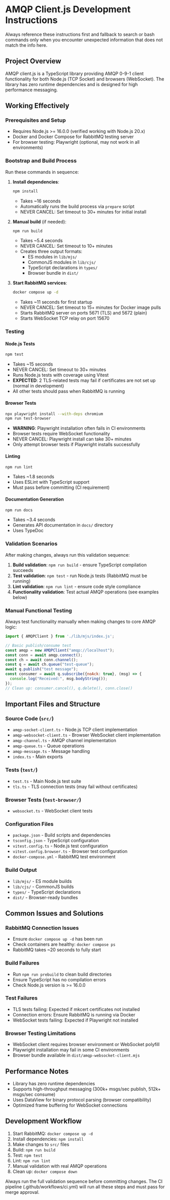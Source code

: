 # AMQP Client.js Development Instructions

Always reference these instructions first and fallback to search or bash commands only when you encounter unexpected information that does not match the info here.

## Project Overview
AMQP client.js is a TypeScript library providing AMQP 0-9-1 client functionality for both Node.js (TCP Socket) and browsers (WebSocket). The library has zero runtime dependencies and is designed for high performance messaging.

## Working Effectively

### Prerequisites and Setup
- Requires Node.js >= 16.0.0 (verified working with Node.js 20.x)
- Docker and Docker Compose for RabbitMQ testing server
- For browser testing: Playwright (optional, may not work in all environments)

### Bootstrap and Build Process
Run these commands in sequence:

1. **Install dependencies**:
   ```bash
   npm install
   ```
   - Takes ~16 seconds
   - Automatically runs the build process via `prepare` script
   - NEVER CANCEL: Set timeout to 30+ minutes for initial install

2. **Manual build** (if needed):
   ```bash
   npm run build
   ```
   - Takes ~5.4 seconds 
   - NEVER CANCEL: Set timeout to 10+ minutes
   - Creates three output formats:
     - ES modules in `lib/mjs/`
     - CommonJS modules in `lib/cjs/`
     - TypeScript declarations in `types/`
     - Browser bundle in `dist/`

3. **Start RabbitMQ services**:
   ```bash
   docker compose up -d
   ```
   - Takes ~11 seconds for first startup
   - NEVER CANCEL: Set timeout to 15+ minutes for Docker image pulls
   - Starts RabbitMQ server on ports 5671 (TLS) and 5672 (plain)
   - Starts WebSocket TCP relay on port 15670

### Testing

#### Node.js Tests
```bash
npm test
```
- Takes ~15 seconds
- NEVER CANCEL: Set timeout to 30+ minutes
- Runs Node.js tests with coverage using Vitest
- **EXPECTED**: 2 TLS-related tests may fail if certificates are not set up (normal in development)
- All other tests should pass when RabbitMQ is running

#### Browser Tests  
```bash
npx playwright install --with-deps chromium
npm run test-browser
```
- **WARNING**: Playwright installation often fails in CI environments
- Browser tests require WebSocket functionality
- NEVER CANCEL: Playwright install can take 30+ minutes
- Only attempt browser tests if Playwright installs successfully

#### Linting
```bash
npm run lint
```
- Takes ~1.8 seconds
- Uses ESLint with TypeScript support
- Must pass before committing (CI requirement)

#### Documentation Generation
```bash
npm run docs  
```
- Takes ~3.4 seconds
- Generates API documentation in `docs/` directory
- Uses TypeDoc

### Validation Scenarios
After making changes, always run this validation sequence:

1. **Build validation**: `npm run build` - ensure TypeScript compilation succeeds
2. **Test validation**: `npm test` - run Node.js tests (RabbitMQ must be running)
3. **Lint validation**: `npm run lint` - ensure code style compliance
4. **Functionality validation**: Test actual AMQP operations (see examples below)

### Manual Functional Testing
Always test functionality manually when making changes to core AMQP logic:

```javascript
import { AMQPClient } from './lib/mjs/index.js';

// Basic publish/consume test
const amqp = new AMQPClient("amqp://localhost");
const conn = await amqp.connect();
const ch = await conn.channel();
const q = await ch.queue("test-queue");
await q.publish("test message");
const consumer = await q.subscribe({noAck: true}, (msg) => {
  console.log("Received:", msg.bodyString());
});
// Clean up: consumer.cancel(), q.delete(), conn.close()
```

## Important Files and Structure

### Source Code (`src/`)
- `amqp-socket-client.ts` - Node.js TCP client implementation
- `amqp-websocket-client.ts` - Browser WebSocket client implementation  
- `amqp-channel.ts` - AMQP channel implementation
- `amqp-queue.ts` - Queue operations
- `amqp-message.ts` - Message handling
- `index.ts` - Main exports

### Tests (`test/`)
- `test.ts` - Main Node.js test suite
- `tls.ts` - TLS connection tests (may fail without certificates)

### Browser Tests (`test-browser/`)
- `websocket.ts` - WebSocket client tests

### Configuration Files
- `package.json` - Build scripts and dependencies
- `tsconfig.json` - TypeScript configuration
- `vitest.config.ts` - Node.js test configuration
- `vitest.config.browser.ts` - Browser test configuration
- `docker-compose.yml` - RabbitMQ test environment

### Build Output
- `lib/mjs/` - ES module builds
- `lib/cjs/` - CommonJS builds  
- `types/` - TypeScript declarations
- `dist/` - Browser-ready bundles

## Common Issues and Solutions

### RabbitMQ Connection Issues
- Ensure `docker compose up -d` has been run
- Check containers are healthy: `docker compose ps`
- RabbitMQ takes ~20 seconds to fully start

### Build Failures
- Run `npm run prebuild` to clean build directories
- Ensure TypeScript has no compilation errors
- Check Node.js version is >= 16.0.0

### Test Failures
- TLS tests failing: Expected if mkcert certificates not installed
- Connection errors: Ensure RabbitMQ is running via Docker
- WebSocket tests failing: Expected if Playwright not installed

### Browser Testing Limitations
- WebSocket client requires browser environment or WebSocket polyfill
- Playwright installation may fail in some CI environments
- Browser bundle available in `dist/amqp-websocket-client.mjs`

## Performance Notes
- Library has zero runtime dependencies
- Supports high-throughput messaging (300k+ msgs/sec publish, 512k+ msgs/sec consume)
- Uses DataView for binary protocol parsing (browser compatibility)
- Optimized frame buffering for WebSocket connections

## Development Workflow
1. Start RabbitMQ: `docker compose up -d`
2. Install dependencies: `npm install` 
3. Make changes to `src/` files
4. Build: `npm run build`
5. Test: `npm test`
6. Lint: `npm run lint`
7. Manual validation with real AMQP operations
8. Clean up: `docker compose down`

Always run the full validation sequence before committing changes. The CI pipeline (.github/workflows/ci.yml) will run all these steps and must pass for merge approval.